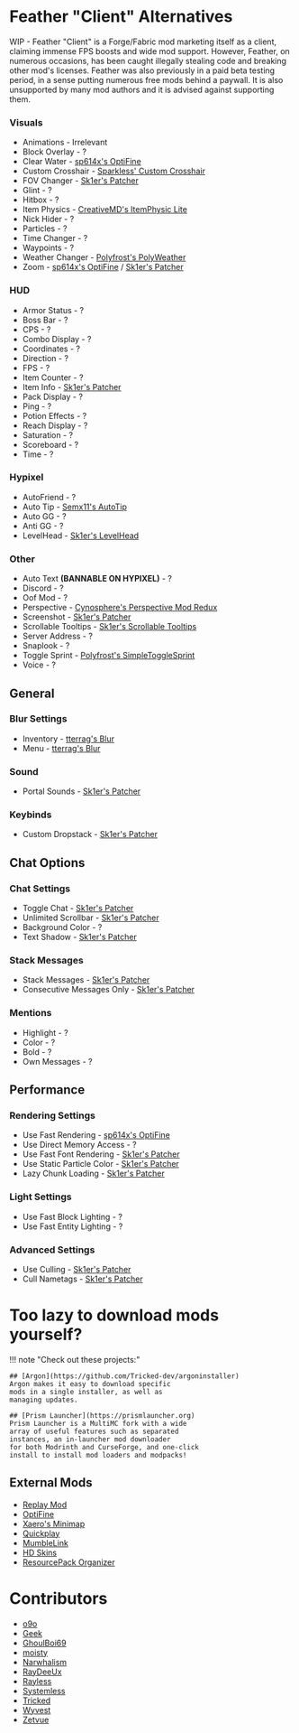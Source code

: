 # Feather "Client" Alternatives

WIP - Feather "Client" is a Forge/Fabric
mod marketing itself as a client, claiming
immense FPS boosts and wide mod support. However,
Feather, on numerous occasions, has been caught illegally
stealing code and breaking other mod's licenses. Feather was
also previously in a paid beta testing period, in a sense putting
numerous free mods behind a paywall. It is also unsupported by many
mod authors and it is advised against supporting them.

### Visuals
* Animations - Irrelevant
* Block Overlay - ?
* Clear Water - [sp614x's OptiFine](https://optifine.net/adloadx?f=OptiFine_1.12.2_HD_U_G5.jar)
* Custom Crosshair - [Sparkless' Custom Crosshair](https://www.curseforge.com/minecraft/mc-mods/custom-crosshair-mod/files/all?filter-game-version=2020709689%3A6580)
* FOV Changer - [Sk1er's Patcher](https://sk1er.club/mods/patcher)
* Glint - ?
* Hitbox - ?
* Item Physics - [CreativeMD's ItemPhysic Lite](https://www.curseforge.com/minecraft/mc-mods/itemphysic-lite/files/all?filter-game-version=2020709689%3A6756)
* Nick Hider - ?
* Particles - ?
* Time Changer - ?
* Waypoints - ?
* Weather Changer - [Polyfrost's PolyWeather](https://github.com/Polyfrost/PolyWeather/releases/latest)
* Zoom - [sp614x's OptiFine](https://optifine.net/adloadx?f=OptiFine_1.12.2_HD_U_G5.jar) / [Sk1er's Patcher](https://sk1er.club/mods/patcher)

### HUD
* Armor Status - ?
* Boss Bar - ?
* CPS - ?
* Combo Display - ?
* Coordinates - ?
* Direction - ?
* FPS - ?
* Item Counter - ?
* Item Info - [Sk1er's Patcher](https://sk1er.club/mods/patcher)
* Pack Display - ?
* Ping - ?
* Potion Effects - ?
* Reach Display - ?
* Saturation - ?
* Scoreboard - ?
* Time - ?

### Hypixel
* AutoFriend - ?
* Auto Tip - [Semx11's AutoTip](https://autotip.pro/download)
* Auto GG - ?
* Anti GG - ?
* LevelHead - [Sk1er's LevelHead](https://sk1er.club/mods/level_head)

### Other

* Auto Text **(BANNABLE ON HYPIXEL)** - ?
* Discord - ?
* Oof Mod - ?
* Perspective - [Cynosphere's Perspective Mod Redux](https://www.curseforge.com/minecraft/mc-mods/perspective-mod-redux/files/all?filter-game-version=2020709689%3A6756)
* Screenshot - [Sk1er's Patcher](https://sk1er.club/mods/patcher)
* Scrollable Tooltips - [Sk1er's Scrollable Tooltips](https://sk1er.club/mods/text_overflow_scroll)
* Server Address - ?
* Snaplook - ?
* Toggle Sprint - [Polyfrost's SimpleToggleSprint](https://github.com/Polyfrost/SimpleToggleSprint/releases/latest)
* Voice - ?

## General

### Blur Settings

* Inventory - [tterrag's Blur](https://www.curseforge.com/minecraft/mc-mods/blur/files/all?filter-game-version=2020709689%3A6756)
* Menu - [tterrag's Blur](https://www.curseforge.com/minecraft/mc-mods/blur/files/all?filter-game-version=2020709689%3A6756)

### Sound

* Portal Sounds - [Sk1er's Patcher](https://sk1er.club/mods/patcher)

### Keybinds

* Custom Dropstack - [Sk1er's Patcher](https://sk1er.club/mods/patcher)

## Chat Options

### Chat Settings

* Toggle Chat - [Sk1er's Patcher](https://sk1er.club/mods/patcher)
* Unlimited Scrollbar - [Sk1er's Patcher](https://sk1er.club/mods/patcher)
* Background Color - ?
* Text Shadow - [Sk1er's Patcher](https://sk1er.club/mods/patcher)

### Stack Messages

* Stack Messages - [Sk1er's Patcher](https://sk1er.club/mods/patcher)
* Consecutive Messages Only - [Sk1er's Patcher](https://sk1er.club/mods/patcher)

### Mentions

* Highlight - ?
* Color - ?
* Bold - ?
* Own Messages - ?

## Performance

### Rendering Settings

* Use Fast Rendering - [sp614x's OptiFine](https://optifine.net/adloadx?f=OptiFine_1.12.2_HD_U_G5.jar)
* Use Direct Memory Access - ?
* Use Fast Font Rendering - [Sk1er's Patcher](https://sk1er.club/mods/patcher)
* Use Static Particle Color - [Sk1er's Patcher](https://sk1er.club/mods/patcher)
* Lazy Chunk Loading - [Sk1er's Patcher](https://sk1er.club/mods/patcher)

### Light Settings

* Use Fast Block Lighting - ?
* Use Fast Entity Lighting - ?

### Advanced Settings

- Use Culling - [Sk1er's Patcher](https://sk1er.club/mods/patcher)
- Cull Nametags - [Sk1er's Patcher](https://sk1er.club/mods/patcher)

# Too lazy to download mods yourself?

!!! note "Check out these projects:"

    ## [Argon](https://github.com/Tricked-dev/argoninstaller)
    Argon makes it easy to download specific
    mods in a single installer, as well as
    managing updates.

    ## [Prism Launcher](https://prismlauncher.org)
    Prism Launcher is a MultiMC fork with a wide
    array of useful features such as separated
    instances, an in-launcher mod downloader
    for both Modrinth and CurseForge, and one-click
    install to install mod loaders and modpacks!

## External Mods

* [Replay Mod](https://modrinth.com/mod/replaymod/versions)
* [OptiFine](https://optifine.net/adloadx?f=OptiFine_1.12.2_HD_U_G5.jar)
* [Xaero's Minimap](https://www.curseforge.com/minecraft/mc-mods/xaeros-minimap/files/all?filter-game-version=2020709689%3A6756)
* [Quickplay](https://hypixel.net/threads/forge-quickplay-v2-0-3-quickly-join-games-on-the-network.1317410/)
* [MumbleLink](https://www.curseforge.com/minecraft/mc-mods/mumblelink/files/all?filter-game-version=2020709689%3A6756)
* [HD Skins](https://www.hdskins.de/)
* [ResourcePack Organizer](https://www.curseforge.com/minecraft/mc-mods/resource-pack-organizer/files/all?filter-game-version=2020709689%3A6756)

# Contributors

* [o9o](https://www.youtube.com/channel/UC_lbg2qjUsZwro5khBW9PHw)
* [Geek](https://github.com/GamingGeek)
* [GhoulBoi69](https://github.com/GhoulBoii)
* [moisty](https://github.com/Mqisty)
* [Narwhalism](https://www.twitch.tv/narwhalswim)
* [RayDeeUx](https://github.com/RayDeeUx)
* [Rayless](https://github.com/UnderscoreRayless)
* [Systemless](https://github.com/SystemlessDev)
* [Tricked](https://github.com/Tricked-dev)
* [Wyvest](https://github.com/Wyvest)
* [Zetvue](https://zetvue.carrd.co)
